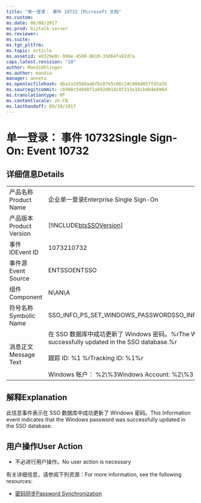 ```yaml
---
title: "单一登录： 事件 10732 |Microsoft 文档"
ms.custom: 
ms.date: 06/08/2017
ms.prod: biztalk-server
ms.reviewer: 
ms.suite: 
ms.tgt_pltfrm: 
ms.topic: article
ms.assetid: e0329e0c-996e-4508-8010-33db4fa92d7a
caps.latest.revision: "10"
author: MandiOhlinger
ms.author: mandia
manager: anneta
ms.openlocfilehash: dba1a3d5b6aa6fbc87e5c66c24c004d057fd5a5b
ms.sourcegitcommit: cb908c540d8f1a692d01dc8f313e16cb4b4e696d
ms.translationtype: MT
ms.contentlocale: zh-CN
ms.lasthandoff: 09/20/2017
---
```

# <a name="single-sign-on-event-10732"></a><span data-ttu-id="d5080-102">单一登录： 事件 10732</span><span class="sxs-lookup"><span data-stu-id="d5080-102">Single Sign-On: Event 10732</span></span>
## <a name="details"></a><span data-ttu-id="d5080-103">详细信息</span><span class="sxs-lookup"><span data-stu-id="d5080-103">Details</span></span>  
  
|||  
|-|-|  
|<span data-ttu-id="d5080-104">产品名称</span><span class="sxs-lookup"><span data-stu-id="d5080-104">Product Name</span></span>|<span data-ttu-id="d5080-105">企业单一登录</span><span class="sxs-lookup"><span data-stu-id="d5080-105">Enterprise Single Sign-On</span></span>|  
|<span data-ttu-id="d5080-106">产品版本</span><span class="sxs-lookup"><span data-stu-id="d5080-106">Product Version</span></span>|[!INCLUDE[btsSSOVersion](../includes/btsssoversion-md.md)]|  
|<span data-ttu-id="d5080-107">事件 ID</span><span class="sxs-lookup"><span data-stu-id="d5080-107">Event ID</span></span>|<span data-ttu-id="d5080-108">10732</span><span class="sxs-lookup"><span data-stu-id="d5080-108">10732</span></span>|  
|<span data-ttu-id="d5080-109">事件源</span><span class="sxs-lookup"><span data-stu-id="d5080-109">Event Source</span></span>|<span data-ttu-id="d5080-110">ENTSSO</span><span class="sxs-lookup"><span data-stu-id="d5080-110">ENTSSO</span></span>|  
|<span data-ttu-id="d5080-111">组件</span><span class="sxs-lookup"><span data-stu-id="d5080-111">Component</span></span>|<span data-ttu-id="d5080-112">N\A</span><span class="sxs-lookup"><span data-stu-id="d5080-112">N\A</span></span>|  
|<span data-ttu-id="d5080-113">符号名称</span><span class="sxs-lookup"><span data-stu-id="d5080-113">Symbolic Name</span></span>|<span data-ttu-id="d5080-114">SSO_INFO_PS_SET_WINDOWS_PASSWORD</span><span class="sxs-lookup"><span data-stu-id="d5080-114">SSO_INFO_PS_SET_WINDOWS_PASSWORD</span></span>|  
|<span data-ttu-id="d5080-115">消息正文</span><span class="sxs-lookup"><span data-stu-id="d5080-115">Message Text</span></span>|<span data-ttu-id="d5080-116">在 SSO 数据库中成功更新了 Windows 密码。%r</span><span class="sxs-lookup"><span data-stu-id="d5080-116">The Windows password was successfully updated in the SSO database.%r</span></span><br /><br /> <span data-ttu-id="d5080-117">跟踪 ID: %1 %r</span><span class="sxs-lookup"><span data-stu-id="d5080-117">Tracking ID: %1%r</span></span><br /><br /> <span data-ttu-id="d5080-118">Windows 帐户： %2\\%3</span><span class="sxs-lookup"><span data-stu-id="d5080-118">Windows Account: %2\\%3</span></span>|  
  
## <a name="explanation"></a><span data-ttu-id="d5080-119">解释</span><span class="sxs-lookup"><span data-stu-id="d5080-119">Explanation</span></span>  
 <span data-ttu-id="d5080-120">此信息事件表示在 SSO 数据库中成功更新了 Windows 密码。</span><span class="sxs-lookup"><span data-stu-id="d5080-120">This Information event indicates that the Windows password was successfully updated in the SSO database.</span></span>  
  
## <a name="user-action"></a><span data-ttu-id="d5080-121">用户操作</span><span class="sxs-lookup"><span data-stu-id="d5080-121">User Action</span></span>  
  
-   <span data-ttu-id="d5080-122">不必进行用户操作。</span><span class="sxs-lookup"><span data-stu-id="d5080-122">No user action is necessary</span></span>  
  
 <span data-ttu-id="d5080-123">有关详细信息，请参阅下列资源：</span><span class="sxs-lookup"><span data-stu-id="d5080-123">For more information, see the following resources:</span></span>  
  
-   [<span data-ttu-id="d5080-124">密码同步</span><span class="sxs-lookup"><span data-stu-id="d5080-124">Password Synchronization</span></span>](../core/password-synchronization2.md)